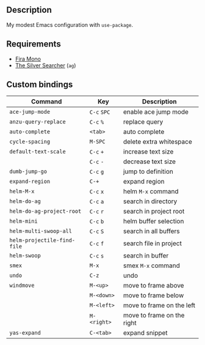 ## Description

My modest Emacs configuration with `use-package`.

## Requirements

* [Fira Mono](https://fonts.google.com/specimen/Fira+Mono)
* [The Silver Searcher](https://github.com/ggreer/the_silver_searcher) (`ag`)

## Custom bindings

| Command                     | Key         | Description                |
| --------------------------- | ----------- | -------------------------- |
| `ace-jump-mode`             | `C-c` `SPC` | enable ace jump mode       |
| `anzu-query-replace`        | `C-c` `%`   | replace query              |
| `auto-complete`             | `<tab> `    | auto complete              |
| `cycle-spacing`             | `M-SPC`     | delete extra whitespace    |
| `default-text-scale`        | `C-c` `+`   | increase text size         |
|                             | `C-c` `-`   | decrease text size         |
| `dumb-jump-go`              | `C-c` `g`   | jump to definition         |
| `expand-region`             | `C-+`       | expand region              |
| `helm-M-x`                  | `C-c` `x`   | helm `M-x` command         |
| `helm-do-ag`                | `C-c` `a`   | search in directory        |
| `helm-do-ag-project-root`   | `C-c` `r`   | search in project root     |
| `helm-mini`                 | `C-c` `b`   | helm buffer selection      |
| `helm-multi-swoop-all`      | `C-c` `S`   | search in all buffers      |
| `helm-projectile-find-file` | `C-c` `f`   | search file in project     |
| `helm-swoop`                | `C-c` `s`   | search in buffer           |
| `smex`                      | `M-x`       | smex `M-x` command         |
| `undo`                      | `C-z`       | undo                       |
| `windmove`                  | `M-<up>`    | move to frame above        |
|                             | `M-<down>`  | move to frame below        |
|                             | `M-<left>`  | move to frame on the left  |
|                             | `M-<right>` | move to frame on the right |
| `yas-expand`                | `C-<tab>`   | expand snippet             |
